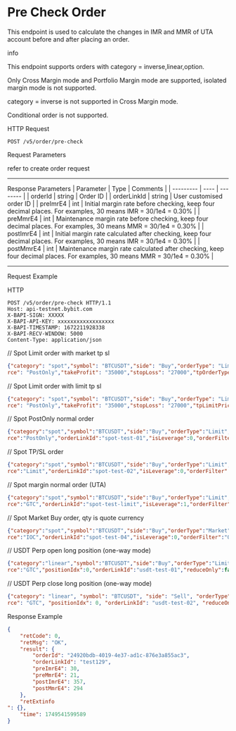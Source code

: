 # Pre Check Order
This endpoint is used to calculate the changes in IMR and MMR of UTA account before and after placing an order.

info


This endpoint supports orders with category = inverse,linear,option.

Only Cross Margin mode and Portfolio Margin mode are supported, isolated margin mode is not supported.

category = inverse is not supported in Cross Margin mode.

Conditional order is not supported.


HTTP Request
```http
POST /v5/order/pre-check
```

Request Parameters

refer to create order request 


---



Response Parameters
| Parameter | Type | Comments |
| --------- | ---- | -------- |
| orderId | string | Order ID |
| orderLinkId | string | User customised order ID |
| preImrE4 | int | Initial margin rate before checking, keep four decimal places. For examples, 30 means IMR = 30/1e4 = 0.30% |
| preMmrE4 | int | Maintenance margin rate before checking, keep four decimal places. For examples, 30 means MMR = 30/1e4 = 0.30% |
| postImrE4 | int | Initial margin rate calculated after checking, keep four decimal places. For examples, 30 means IMR = 30/1e4 = 0.30% |
| postMmrE4 | int | Maintenance margin rate calculated after checking, keep four decimal places. For examples, 30 means MMR = 30/1e4 = 0.30% |

---

Request Example

HTTP
 
  
```http
POST /v5/order/pre-check HTTP/1.1
Host: api-testnet.bybit.com
X-BAPI-SIGN: XXXXX
X-BAPI-API-KEY: xxxxxxxxxxxxxxxxxx
X-BAPI-TIMESTAMP: 1672211928338
X-BAPI-RECV-WINDOW: 5000
Content-Type: application/json
```

// Spot Limit order with market tp sl
```json
{"category": "spot","symbol": "BTCUSDT","side": "Buy","orderType": "Limit","qty": "0.01","price": "28000","timeinfo
rce": "PostOnly","takeProfit": "35000","stopLoss": "27000","tpOrderType": "Market","slOrderType": "Market"}
```

// Spot Limit order with limit tp sl
```json
{"category": "spot","symbol": "BTCUSDT","side": "Buy","orderType": "Limit","qty": "0.01","price": "28000","timeinfo
rce": "PostOnly","takeProfit": "35000","stopLoss": "27000","tpLimitPrice": "36000","slLimitPrice": "27500","tpOrderType": "Limit","slOrderType": "Limit"}
```

// Spot PostOnly normal order
```json
{"category":"spot","symbol":"BTCUSDT","side":"Buy","orderType":"Limit","qty":"0.1","price":"15600","timeinfo
rce":"PostOnly","orderLinkId":"spot-test-01","isLeverage":0,"orderFilter":"Order"}
```

// Spot TP/SL order
```json
{"category":"spot","symbol":"BTCUSDT","side":"Buy","orderType":"Limit","qty":"0.1","price":"15600","triggerPrice": "15000", "timeinfo
rce":"Limit","orderLinkId":"spot-test-02","isLeverage":0,"orderFilter":"tpslOrder"}
```

// Spot margin normal order (UTA)
```json
{"category":"spot","symbol":"BTCUSDT","side":"Buy","orderType":"Limit","qty":"0.1","price":"15600","timeinfo
rce":"GTC","orderLinkId":"spot-test-limit","isLeverage":1,"orderFilter":"Order"}
```

// Spot Market Buy order, qty is quote currency
```json
{"category":"spot","symbol":"BTCUSDT","side":"Buy","orderType":"Market","qty":"200","timeinfo
rce":"IOC","orderLinkId":"spot-test-04","isLeverage":0,"orderFilter":"Order"}
```


// USDT Perp open long position (one-way mode)
```json
{"category":"linear","symbol":"BTCUSDT","side":"Buy","orderType":"Limit","qty":"1","price":"25000","timeinfo
rce":"GTC","positionIdx":0,"orderLinkId":"usdt-test-01","reduceOnly":false,"takeProfit":"28000","stopLoss":"20000","tpslMode":"Partial","tpOrderType":"Limit","slOrderType":"Limit","tpLimitPrice":"27500","slLimitPrice":"20500"}
```

// USDT Perp close long position (one-way mode)
```json
{"category": "linear", "symbol": "BTCUSDT", "side": "Sell", "orderType": "Limit", "qty": "1", "price": "30000", "timeinfo
rce": "GTC", "positionIdx": 0, "orderLinkId": "usdt-test-02", "reduceOnly": true}
```

Response Example
```json
{
    "retCode": 0,
    "retMsg": "OK",
    "result": {
        "orderId": "24920bdb-4019-4e37-ad1c-876e3a855ac3",
        "orderLinkId": "test129",
        "preImrE4": 30,
        "preMmrE4": 21,
        "postImrE4": 357,
        "postMmrE4": 294
    },
    "retExtinfo
": {},
    "time": 1749541599589
}
```

